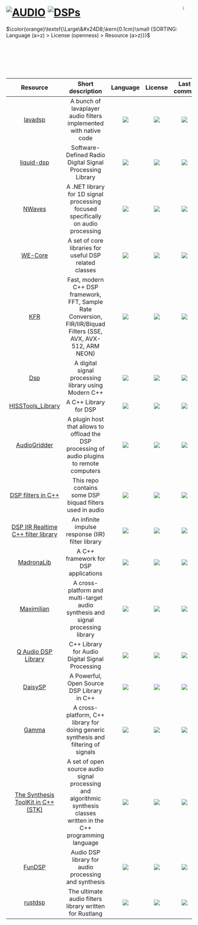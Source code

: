 # [![AUDIO](https://flat.badgen.net/badge/HyMPS/AUDIO/green?scale=1.8)](https://github.com/FORARTfe/HyMPS#- "AUDIO section") [![DSPs](https://flat.badgen.net/badge/HyMPS/DSPs/blue?scale=1.8&label=)](https://github.com/FORARTfe/HyMPS/blob/main/Audio/DSPs.md#-- "DSPs page") <img align="right" alt="stable" src="https://user-images.githubusercontent.com/171307/210727719-14b940a2-d1dc-4991-b6a4-7add74463ce8.png" width="5%" />

$\color{orange}\textsf{\Large\&#x24D8;\kern{0.1cm}\small {SORTING: Language (a>z) > License (openness) > Resource (a>z)}}$ 

|Resource|Short description|Language|License|Last commit|
|:-:|:-:|:-:|:-:|:-:|
|[lavadsp](https://github.com/natanbc/lavadsp#readme)|A bunch of lavaplayer audio filters implemented with native code|[![](https://img.shields.io/github/languages/top/natanbc/lavadsp?color=pink&style=flat-square)](https://github.com/natanbc/lavadsp/graphs/contributors)|[![](https://flat.badgen.net/github/license/natanbc/lavadsp?label=)](https://github.com/natanbc/lavadsp/blob/master/LICENSE)|[![](https://flat.badgen.net/static/status/Archived/624711?label=)](https://github.com/natanbc/lavadsp/graphs/code-frequency)|
|[liquid-dsp](https://liquidsdr.org/)|Software-Defined Radio Digital Signal Processing Library|[![](https://img.shields.io/github/languages/top/jgaeddert/liquid-dsp?color=pink&style=flat-square)](https://github.com/jgaeddert/liquid-dsp/graphs/contributors)|[![](https://flat.badgen.net/github/license/jgaeddert/liquid-dsp?label=)](https://github.com/jgaeddert/liquid-dsp/blob/master/LICENSE)|[![](https://img.shields.io/github/last-commit/jgaeddert/liquid-dsp/master?style=flat-square&label=)](https://github.com/jgaeddert/liquid-dsp/graphs/code-frequency)|
|[NWaves](https://github.com/ar1st0crat/NWaves#readme)|A .NET library for 1D signal processing focused specifically on audio processing|[![](https://img.shields.io/github/languages/top/ar1st0crat/NWaves?color=pink&style=flat-square)](https://github.com/ar1st0crat/NWaves/graphs/contributors)|[![](https://flat.badgen.net/github/license/ar1st0crat/NWaves?label=)](https://github.com/ar1st0crat/NWaves/blob/master/LICENSE)|[![](https://img.shields.io/github/last-commit/ar1st0crat/NWaves?style=flat-square&label=)](https://github.com/ar1st0crat/NWaves/graphs/code-frequency)|
|[WE-Core](https://github.com/jd-13/WE-Core#readme)|A set of core libraries for useful DSP related classes|[![](https://img.shields.io/github/languages/top/jd-13/WE-Core?color=pink&style=flat-square)](https://github.com/jd-13/WE-Core/graphs/contributors)|[![](https://flat.badgen.net/github/license/jd-13/WE-Core?label=)](https://github.com/jd-13/WE-Core/blob/master/LICENSE)|[![](https://img.shields.io/github/last-commit/jd-13/WE-Core/master?style=flat-square&label=)](https://github.com/jd-13/WE-Core/graphs/code-frequency)|
|[KFR](https://www.kfrlib.com/)|Fast, modern C++ DSP framework, FFT, Sample Rate Conversion, FIR/IIR/Biquad Filters (SSE, AVX, AVX-512, ARM NEON)|[![](https://img.shields.io/github/languages/top/kfrlib/kfr?color=pink&style=flat-square)](https://github.com/kfrlib/kfr/graphs/contributors)|[![](https://flat.badgen.net/github/license/kfrlib/kfr?label=)](https://github.com/kfrlib/kfr/blob/main/LICENSE.txt)|[![](https://img.shields.io/github/last-commit/kfrlib/kfr/main?style=flat-square&label=)](https://github.com/kfrlib/kfr/graphs/code-frequency)|
|[Dsp](https://github.com/Simon-Stone/Dsp#readme)|A digital signal processing library using Modern C++|[![](https://img.shields.io/github/languages/top/Simon-Stone/Dsp?color=pink&style=flat-square)](https://github.com/Simon-Stone/Dsp/graphs/contributors)|[![](https://flat.badgen.net/github/license/Simon-Stone/Dsp?label=)](https://github.com/Simon-Stone/Dsp/blob/main/LICENSE)|[![](https://img.shields.io/github/last-commit/Simon-Stone/Dsp/main?style=flat-square&label=)](https://github.com/Simon-Stone/Dsp/graphs/code-frequency)|
|[HISSTools_Library](https://github.com/AlexHarker/HISSTools_Library#readme)|A C++ Library for DSP|[![](https://img.shields.io/github/languages/top/AlexHarker/HISSTools_Library?color=pink&style=flat-square)](https://github.com/AlexHarker/HISSTools_Library/graphs/contributors)|[![](https://flat.badgen.net/github/license/AlexHarker/HISSTools_Library?label=)](https://github.com/AlexHarker/HISSTools_Library/blob/main/LICENSE)|[![](https://img.shields.io/github/last-commit/AlexHarker/HISSTools_Library?style=flat-square&label=)](https://github.com/AlexHarker/HISSTools_Library/graphs/code-frequency)|
|[AudioGridder](https://github.com/apohl79/audiogridder#readme)|A plugin host that allows to offload the DSP processing of audio plugins to remote computers|[![](https://img.shields.io/github/languages/top/apohl79/audiogridder?color=pink&style=flat-square)](https://github.com/apohl79/audiogridder/graphs/contributors)|[![](https://flat.badgen.net/github/license/apohl79/audiogridder?label=)](https://github.com/apohl79/audiogridder/blob/master/COPYING)|[![](https://img.shields.io/github/last-commit/apohl79/audiogridder/master?style=flat-square&label=)](https://github.com/apohl79/audiogridder/graphs/code-frequency)|
|[DSP filters in C++](https://github.com/dimtass/DSP-Cpp-filters#readme)|This repo contains some DSP biquad filters used in audio|[![](https://img.shields.io/github/languages/top/dimtass/DSP-Cpp-filters?color=pink&style=flat-square)](https://github.com/dimtass/DSP-Cpp-filters/graphs/contributors)|[![](https://flat.badgen.net/github/license/dimtass/DSP-Cpp-filters?label=)](https://github.com/dimtass/DSP-Cpp-filters/blob/master/COPYING.MIT)|[![](https://img.shields.io/github/last-commit/dimtass/DSP-Cpp-filters/master?style=flat-square&label=)](https://github.com/dimtass/DSP-Cpp-filters/graphs/code-frequency)|
|[DSP IIR Realtime C++ filter library](https://github.com/berndporr/iir1#readme)|An infinite impulse response (IIR) filter library|[![](https://img.shields.io/github/languages/top/berndporr/iir1?color=pink&style=flat-square)](https://github.com/berndporr/iir1/graphs/contributors)|[![](https://flat.badgen.net/github/license/berndporr/iir1?label=)](https://github.com/berndporr/iir1/blob/master/COPYING)|[![](https://img.shields.io/github/last-commit/berndporr/iir1/master?style=flat-square&label=)](https://github.com/berndporr/iir1/graphs/code-frequency)|
|[MadronaLib](https://github.com/madronalabs/madronalib#readme)|A C++ framework for DSP applications|[![](https://img.shields.io/github/languages/top/madronalabs/madronalib?color=pink&style=flat-square)](https://github.com/madronalabs/madronalib/graphs/contributors)|[![](https://flat.badgen.net/github/license/madronalabs/madronalib?label=)](https://github.com/madronalabs/madronalib/blob/master/LICENSE)|[![](https://img.shields.io/github/last-commit/madronalabs/madronalib/master?style=flat-square&label=)](https://github.com/madronalabs/madronalib/graphs/code-frequency)|
|[Maximilian](https://github.com/micknoise/Maximilian#readme)|A cross-platform and multi-target audio synthesis and signal processing library|[![](https://img.shields.io/github/languages/top/micknoise/Maximilian?color=pink&style=flat-square)](https://github.com/micknoise/Maximilian/graphs/contributors)|[![](https://flat.badgen.net/github/license/micknoise/Maximilian?label=)](https://github.com/micknoise/Maximilian/blob/master/LICENSE.txt)|[![](https://img.shields.io/github/last-commit/micknoise/Maximilian/master?style=flat-square&label=)](https://github.com/micknoise/Maximilian/graphs/code-frequency)|
|[Q Audio DSP Library](https://github.com/cycfi/q#readme)|C++ Library for Audio Digital Signal Processing|[![](https://img.shields.io/github/languages/top/cycfi/q?color=pink&style=flat-square)](https://github.com/cycfi/q/graphs/contributors)|[![](https://flat.badgen.net/github/license/cycfi/q?label=)](https://github.com/cycfi/q/blob/master/LICENSE)|[![](https://img.shields.io/github/last-commit/cycfi/q/master?style=flat-square&label=)](https://github.com/cycfi/q/graphs/code-frequency)|
|[DaisySP](https://www.electro-smith.com/daisy)|A Powerful, Open Source DSP Library in C++|[![](https://img.shields.io/github/languages/top/electro-smith/DaisySP?color=pink&style=flat-square)](https://github.com/electro-smith/DaisySP/graphs/contributors)|[![](https://flat.badgen.net/badge/license/Other/blue?label=)](https://github.com/electro-smith/DaisySP/blob/master/LICENSE)|[![](https://img.shields.io/github/last-commit/electro-smith/DaisySP/master?style=flat-square&label=)](https://github.com/electro-smith/DaisySP/graphs/code-frequency)|
|[Gamma](https://github.com/LancePutnam/Gamma#readme)|A cross-platform, C++ library for doing generic synthesis and filtering of signals|[![](https://img.shields.io/github/languages/top/LancePutnam/Gamma?color=pink&style=flat-square)](https://github.com/LancePutnam/Gamma/graphs/contributors)|[![](https://flat.badgen.net/badge/license/Other/blue?label=)](https://github.com/LancePutnam/Gamma/blob/master/LICENSE)|[![](https://img.shields.io/github/last-commit/LancePutnam/Gamma?style=flat-square&label=)](https://github.com/LancePutnam/Gamma/graphs/code-frequency)|
|[The Synthesis ToolKit in C++ (STK)](https://ccrma.stanford.edu/software/stk/)|A set of open source audio signal processing and algorithmic synthesis classes written in the C++ programming language|[![](https://img.shields.io/github/languages/top/thestk/stk?color=pink&style=flat-square)](https://github.com/thestk/stk/graphs/contributors)|[![](https://flat.badgen.net/badge/license/Other/blue?label=)](https://github.com/thestk/stk/blob/master/LICENSE)|[![](https://img.shields.io/github/last-commit/thestk/stk?style=flat-square&label=)](https://github.com/thestk/stk/graphs/code-frequency)|
|[FunDSP](https://github.com/SamiPerttu/fundsp#readme)|Audio DSP library for audio processing and synthesis|[![](https://img.shields.io/github/languages/top/SamiPerttu/fundsp?color=pink&style=flat-square)](https://github.com/SamiPerttu/fundsp/graphs/contributors)|[![](https://flat.badgen.net/github/license/SamiPerttu/fundsp?label=)](https://github.com/SamiPerttu/fundsp/blob/master/LICENSE-APACHE)|[![](https://img.shields.io/github/last-commit/SamiPerttu/fundsp?style=flat-square&label=)](https://github.com/SamiPerttu/fundsp/graphs/code-frequency)|
|[rustdsp](https://github.com/Bill13579/rustdsp#readme)|The ultimate audio filters library written for Rustlang|[![](https://img.shields.io/github/languages/top/Bill13579/rustdsp?color=pink&style=flat-square)](https://github.com/Bill13579/rustdsp/graphs/contributors)|[![](https://flat.badgen.net/github/license/Bill13579/rustdsp?label=)](https://github.com/Bill13579/rustdsp/blob/master/LICENSE.md)|[![](https://img.shields.io/github/last-commit/Bill13579/rustdsp?style=flat-square&label=)](https://github.com/Bill13579/rustdsp/graphs/code-frequency)|
